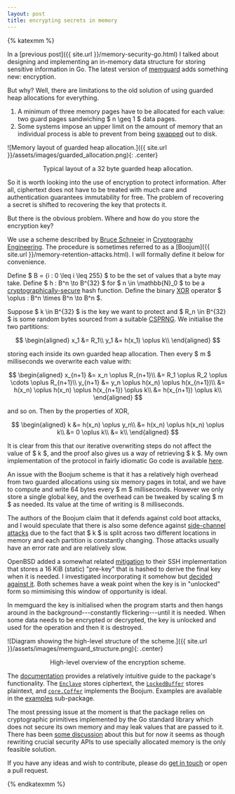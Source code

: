 ```yaml
---
layout: post
title: encrypting secrets in memory
---
```


{% katexmm %}

In a [previous post]({{ site.url }}/memory-security-go.html) I talked about designing and implementing an in-memory data structure for storing sensitive information in Go. The latest version of [memguard](https://github.com/awnumar/memguard) adds something new: encryption.

But why? Well, there are limitations to the old solution of using guarded heap allocations for everything.

1. A minimum of three memory pages have to be allocated for each value: two guard pages sandwiching $ n \geq 1 $ data pages.
2. Some systems impose an upper limit on the amount of memory that an individual process is able to prevent from being [swapped](https://en.wikipedia.org/wiki/Paging) out to disk.

![Memory layout of guarded heap allocation.]({{ site.url }}/assets/images/guarded_allocation.png){: .center}
<center>Typical layout of a 32 byte guarded heap allocation.</center>

So it is worth looking into the use of encryption to protect information. After all, ciphertext does not have to be treated with much care and authentication guarantees immutability for free. The problem of recovering a secret is shifted to recovering the key that protects it.

But there is the obvious problem. Where and how do you store the encryption key?

We use a scheme described by [Bruce Schneier](https://en.wikipedia.org/wiki/Bruce_Schneier) in [Cryptography Engineering](https://www.schneier.com/books/cryptography_engineering/). The procedure is sometimes referred to as a [Boojum]({{ site.url }}/memory-retention-attacks.html). I will formally define it below for convenience.

Define $ B = \{i : 0 \leq i \leq 255\} $ to be the set of values that a byte may take. Define $ h : B^n \to B^{32} $ for $ n \in \mathbb{N}_0 $ to be a [cryptographically-secure](https://en.wikipedia.org/wiki/Cryptographic_hash_function) hash function. Define the binary [XOR](https://en.wikipedia.org/wiki/Exclusive_or) operator $ \oplus : B^n \times B^n \to B^n $.

Suppose $ k \in B^{32} $ is the key we want to protect and $ R_n \in B^{32} $ is some random bytes sourced from a suitable [CSPRNG](https://en.wikipedia.org/wiki/Cryptographically_secure_pseudorandom_number_generator). We initialise the two partitions:

$$
\begin{aligned}
x_1 &= R_1\\
y_1 &= h(x_1) \oplus k\\
\end{aligned}
$$

storing each inside its own guarded heap allocation. Then every $ m $ milliseconds we overwrite each value with:

$$
\begin{aligned}
x_{n+1} &= x_n \oplus R_{n+1}\\
        &= R_1 \oplus R_2 \oplus \cdots \oplus R_{n+1}\\
y_{n+1} &= y_n \oplus h(x_n) \oplus h(x_{n+1})\\
        &= h(x_n) \oplus h(x_n) \oplus h(x_{n+1}) \oplus k\\
        &= h(x_{n+1}) \oplus k\\
\end{aligned}
$$

and so on. Then by the properties of XOR,

$$
\begin{aligned}
k &= h(x_n) \oplus y_n\\
  &= h(x_n) \oplus h(x_n) \oplus k\\
  &= 0 \oplus k\\
  &= k\\
\end{aligned}
$$

It is clear from this that our iterative overwriting steps do not affect the value of $ k $, and the proof also gives us a way of retrieving $ k $. My own implementation of the protocol in fairly idiomatic Go code is available [here](https://github.com/awnumar/memguard/blob/master/core/coffer.go).

An issue with the Boojum scheme is that it has a relatively high overhead from two guarded allocations using six memory pages in total, and we have to compute and write 64 bytes every $ m $ milliseconds. However we only store a single global key, and the overhead can be tweaked by scaling $ m $ as needed. Its value at the time of writing is 8 milliseconds.

The authors of the Boojum claim that it defends against cold boot attacks, and I would speculate that there is also some defence against [side-channel attacks](https://en.wikipedia.org/wiki/Speculative_execution#Security_vulnerabilities) due to the fact that $ k $ is split across two different locations in memory and each partition is constantly changing. Those attacks usually have an error rate and are relatively slow.

OpenBSD added a somewhat related [mitigation](https://github.com/openbsd/src/commit/707316f931b35ef67f1390b2a00386bdd0863568) to their SSH implementation that stores a 16 KiB (static) "pre-key" that is hashed to derive the final key when it is needed. I investigated incorporating it somehow but [decided against it](https://github.com/awnumar/memguard/issues/88#issuecomment-511366666). Both schemes have a weak point when the key is in "unlocked" form so mimimising this window of opportunity is ideal.

In memguard the key is initialised when the program starts and then hangs around in the background---constantly flickering---until it is needed. When some data needs to be encrypted or decrypted, the key is unlocked and used for the operation and then it is destroyed.

![Diagram showing the high-level structure of the scheme.]({{ site.url }}/assets/images/memguard_structure.png){: .center}
<center>High-level overview of the encryption scheme.</center>

The [documentation](https://godoc.org/github.com/awnumar/memguard) provides a relatively intuitive guide to the package's functionality. The [`Enclave`](https://godoc.org/github.com/awnumar/memguard#Enclave) stores ciphertext, the [`LockedBuffer`](https://godoc.org/github.com/awnumar/memguard#LockedBuffer) stores plaintext, and [`core.Coffer`](https://godoc.org/github.com/awnumar/memguard/core#Coffer) implements the Boojum. Examples are available in the [examples](https://github.com/awnumar/memguard/tree/master/examples) sub-package.

The most pressing issue at the moment is that the package relies on cryptographic primitives implemented by the Go standard library which does not secure its own memory and may leak values that are passed to it. There has been [some discussion](https://github.com/golang/go/issues/21865) about this but for now it seems as though rewriting crucial security APIs to use specially allocated memory is the only feasible solution.

If you have any ideas and wish to contribute, please do [get in touch](mailto:awn@spacetime.dev) or open a pull request.

{% endkatexmm %}
